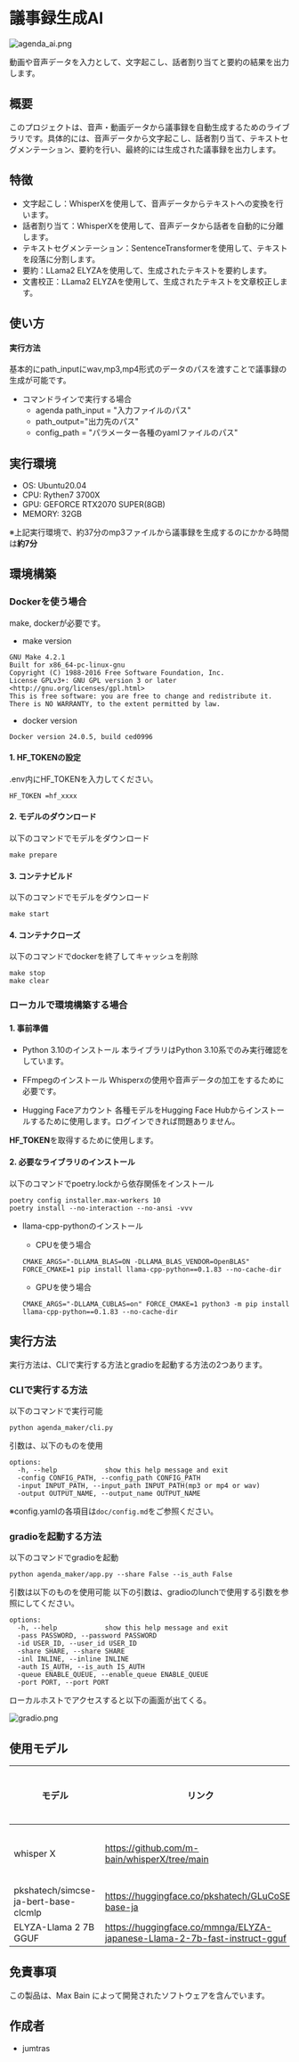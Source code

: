 # 議事録生成AI
![agenda_ai.png](doc/img/agenda_ai.drawio.png)

動画や音声データを入力として、文字起こし、話者割り当てと要約の結果を出力します。

## 概要
このプロジェクトは、音声・動画データから議事録を自動生成するためのライブラリです。具体的には、音声データから文字起こし、話者割り当て、テキストセグメンテーション、要約を行い、最終的には生成された議事録を出力します。

## 特徴

* 文字起こし：WhisperXを使用して、音声データからテキストへの変換を行います。
* 話者割り当て：WhisperXを使用して、音声データから話者を自動的に分離します。
* テキストセグメンテーション：SentenceTransformerを使用して、テキストを段落に分割します。
* 要約：LLama2 ELYZAを使用して、生成されたテキストを要約します。
* 文書校正：LLama2 ELYZAを使用して、生成されたテキストを文章校正します。

## 使い方
#### 実行方法
基本的にpath_inputにwav,mp3,mp4形式のデータのパスを渡すことで議事録の生成が可能です。

* コマンドラインで実行する場合
  - agenda path_input = "入力ファイルのパス"
  - path_output="出力先のパス" 
  - config_path = "パラメーター各種のyamlファイルのパス"

## 実行環境

- OS: Ubuntu20.04
- CPU: Rythen7 3700X
- GPU: GEFORCE RTX2070 SUPER(8GB)
- MEMORY: 32GB


※上記実行環境で、約37分のmp3ファイルから議事録を生成するのにかかる時間は**約7分**
## 環境構築

### Dockerを使う場合
make, dockerが必要です。

* make version

```
GNU Make 4.2.1
Built for x86_64-pc-linux-gnu
Copyright (C) 1988-2016 Free Software Foundation, Inc.
License GPLv3+: GNU GPL version 3 or later <http://gnu.org/licenses/gpl.html>
This is free software: you are free to change and redistribute it.
There is NO WARRANTY, to the extent permitted by law.
```

* docker version
```
Docker version 24.0.5, build ced0996
```

#### 1. HF_TOKENの設定

.env内にHF_TOKENを入力してください。

```.env
HF_TOKEN =hf_xxxx
```

#### 2. モデルのダウンロード
以下のコマンドでモデルをダウンロード

```
make prepare
```

#### 3. コンテナビルド
以下のコマンドでモデルをダウンロード

```
make start
```

#### 4. コンテナクローズ
以下のコマンドでdockerを終了してキャッシュを削除
```
make stop
make clear
```

### ローカルで環境構築する場合
#### 1. 事前準備
* Python 3.10のインストール
本ライブラリはPython 3.10系でのみ実行確認をしています。

* FFmpegのインストール
Whisperxの使用や音声データの加工をするために必要です。

* Hugging Faceアカウント
各種モデルをHugging Face Hubからインストールするために使用します。ログインできれば問題ありません。

**HF_TOKEN**を取得するために使用します。
#### 2. 必要なライブラリのインストール
以下のコマンドでpoetry.lockから依存関係をインストール
```
poetry config installer.max-workers 10
poetry install --no-interaction --no-ansi -vvv
```
* llama-cpp-pythonのインストール
  - CPUを使う場合

  ```
  CMAKE_ARGS="-DLLAMA_BLAS=ON -DLLAMA_BLAS_VENDOR=OpenBLAS" FORCE_CMAKE=1 pip install llama-cpp-python==0.1.83 --no-cache-dir
  ```
  - GPUを使う場合

  ```
  CMAKE_ARGS="-DLLAMA_CUBLAS=on" FORCE_CMAKE=1 python3 -m pip install llama-cpp-python==0.1.83 --no-cache-dir
  ```
## 実行方法

実行方法は、CLIで実行する方法とgradioを起動する方法の2つあります。

### CLIで実行する方法

以下のコマンドで実行可能

```
python agenda_maker/cli.py
```

引数は、以下のものを使用
```
options:
  -h, --help            show this help message and exit
  -config CONFIG_PATH, --config_path CONFIG_PATH
  -input INPUT_PATH, --input_path INPUT_PATH(mp3 or mp4 or wav)
  -output OUTPUT_NAME, --output_name OUTPUT_NAME
```
※config.yamlの各項目は`doc/config.md`をご参照ください。


### gradioを起動する方法

以下のコマンドでgradioを起動

```
python agenda_maker/app.py --share False --is_auth False
```
引数は以下のものを使用可能
以下の引数は、gradioのlunchで使用する引数を参照にしてください。

```
options:
  -h, --help            show this help message and exit
  -pass PASSWORD, --password PASSWORD
  -id USER_ID, --user_id USER_ID
  -share SHARE, --share SHARE
  -inl INLINE, --inline INLINE
  -auth IS_AUTH, --is_auth IS_AUTH
  -queue ENABLE_QUEUE, --enable_queue ENABLE_QUEUE
  -port PORT, --port PORT
```

ローカルホストでアクセスすると以下の画面が出てくる。

![gradio.png](doc/img/gradio.png)


## 使用モデル

| モデル | リンク | 商標利用 | ライセンス |
| --- | --- | --- | --- |
|whisper X| https://github.com/m-bain/whisperX/tree/main | 可 |BSD 4-Clause "Original" or "Old" License|
| pkshatech/simcse-ja-bert-base-clcmlp | https://huggingface.co/pkshatech/GLuCoSE-base-ja | 可 | apach2.0|
| ELYZA-Llama 2 7B GGUF | https://huggingface.co/mmnga/ELYZA-japanese-Llama-2-7b-fast-instruct-gguf | 可 |　llama 2 |
## 免責事項

この製品は、Max Bain によって開発されたソフトウェアを含んでいます。

## 作成者

* jumtras
